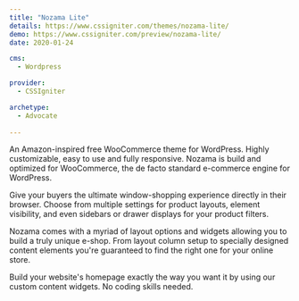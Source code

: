 ```yaml
---
title: "Nozama Lite"
details: https://www.cssigniter.com/themes/nozama-lite/
demo: https://www.cssigniter.com/preview/nozama-lite/
date: 2020-01-24

cms: 
  - Wordpress

provider: 
  - CSSIgniter

archetype:
  - Advocate
  
---
```


An Amazon-inspired free WooCommerce theme for WordPress. Highly customizable, easy to use and fully responsive. Nozama is build and optimized for WooCommerce, the de facto standard e-commerce engine for WordPress.

Give your buyers the ultimate window-shopping experience directly in their browser. Choose from multiple settings for product layouts, element visibility, and even sidebars or drawer displays for your product filters.

Nozama comes with a myriad of layout options and widgets allowing you to build a truly unique e-shop. From layout column setup to specially designed content elements you're guaranteed to find the right one for your online store.

Build your website's homepage exactly the way you want it by using our custom content widgets. No coding skills needed.